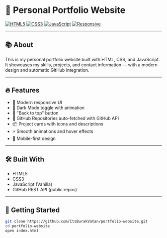 # 💼 Personal Portfolio Website

[![HTML5](https://img.shields.io/badge/HTML5-E34F26?style=for-the-badge&logo=html5&logoColor=white)]()
[![CSS3](https://img.shields.io/badge/CSS3-1572B6?style=for-the-badge&logo=css3&logoColor=white)]()
[![JavaScript](https://img.shields.io/badge/JavaScript-F7DF1E?style=for-the-badge&logo=javascript&logoColor=black)]()
[![Responsive](https://img.shields.io/badge/Responsive-Mobile%20Friendly-brightgreen?style=for-the-badge)]()

---

## 📚 About

This is my personal portfolio website built with HTML, CSS, and JavaScript. It showcases my skills, projects, and contact information — with a modern design and automatic GitHub integration.

---

## 🔥 Features

- 🎨 Modern responsive UI
- 🌙 Dark Mode toggle with animation
- 📁 "Back to top" button
- 🧠 GitHub Repositories auto-fetched with GitHub API
- 📦 Project cards with icons and descriptions
- ⚡ Smooth animations and hover effects
- 📱 Mobile-first design

---

## 🛠 Built With

- HTML5
- CSS3
- JavaScript (Vanilla)
- GitHub REST API (public repos)

---

## 🧩 Getting Started

```bash
git clone https://github.com/ItsBurakVatan/portfolio-website.git
cd portfolio-website
open index.html
